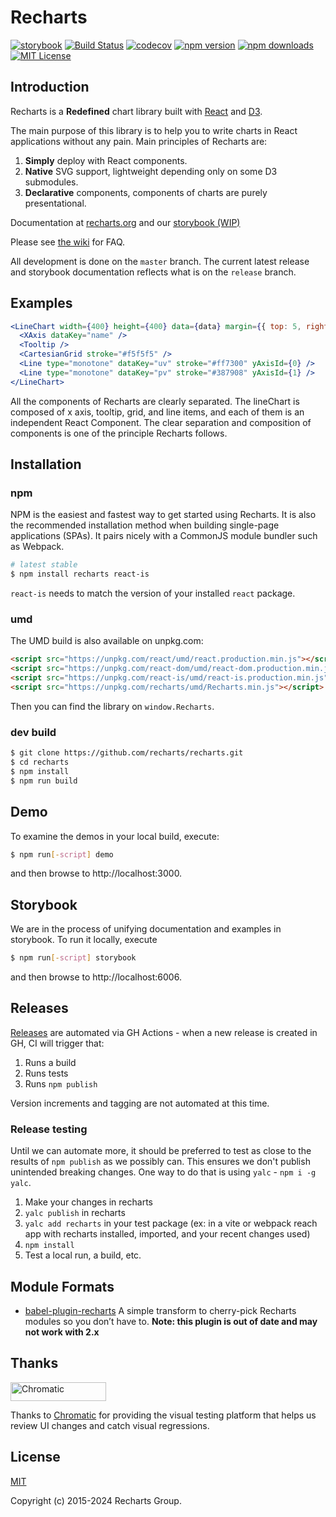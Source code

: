 # Recharts

[![storybook](https://raw.githubusercontent.com/storybooks/brand/master/badge/badge-storybook.svg)](https://release--63da8268a0da9970db6992aa.chromatic.com/)
[![Build Status](https://github.com/recharts/recharts/workflows/Node.js%20CI/badge.svg)](https://github.com/recharts/recharts/actions)
[![codecov](https://codecov.io/gh/recharts/recharts/graph/badge.svg?token=Bn6L2hrl8T)](https://codecov.io/gh/recharts/recharts)
[![npm version](https://badge.fury.io/js/recharts.svg)](http://badge.fury.io/js/recharts)
[![npm downloads](https://img.shields.io/npm/dm/recharts.svg?style=flat-square)](https://www.npmjs.com/package/recharts)
[![MIT License](https://img.shields.io/badge/license-MIT-blue.svg?style=flat)](/LICENSE)

## Introduction

Recharts is a **Redefined** chart library built with [React](https://facebook.github.io/react/) and [D3](http://d3js.org).

The main purpose of this library is to help you to write charts in React applications without any pain. Main principles of Recharts are:

1. **Simply** deploy with React components.
2. **Native** SVG support, lightweight depending only on some D3 submodules.
3. **Declarative** components, components of charts are purely presentational.

Documentation at [recharts.org](https://recharts.org) and our [storybook (WIP)](https://release--63da8268a0da9970db6992aa.chromatic.com/)

Please see [the wiki](https://github.com/recharts/recharts/wiki) for FAQ.

All development is done on the `master` branch. The current latest release and storybook documentation reflects what is on the `release` branch.

## Examples

```jsx
<LineChart width={400} height={400} data={data} margin={{ top: 5, right: 20, left: 10, bottom: 5 }}>
  <XAxis dataKey="name" />
  <Tooltip />
  <CartesianGrid stroke="#f5f5f5" />
  <Line type="monotone" dataKey="uv" stroke="#ff7300" yAxisId={0} />
  <Line type="monotone" dataKey="pv" stroke="#387908" yAxisId={1} />
</LineChart>
```

All the components of Recharts are clearly separated. The lineChart is composed of x axis, tooltip, grid, and line items, and each of them is an independent React Component. The clear separation and composition of components is one of the principle Recharts follows.

## Installation

### npm

NPM is the easiest and fastest way to get started using Recharts. It is also the recommended installation method when building single-page applications (SPAs). It pairs nicely with a CommonJS module bundler such as Webpack.

```sh
# latest stable
$ npm install recharts react-is
```

`react-is` needs to match the version of your installed `react` package.

### umd

The UMD build is also available on unpkg.com:

```html
<script src="https://unpkg.com/react/umd/react.production.min.js"></script>
<script src="https://unpkg.com/react-dom/umd/react-dom.production.min.js"></script>
<script src="https://unpkg.com/react-is/umd/react-is.production.min.js"></script>
<script src="https://unpkg.com/recharts/umd/Recharts.min.js"></script>
```

Then you can find the library on `window.Recharts`.

### dev build

```sh
$ git clone https://github.com/recharts/recharts.git
$ cd recharts
$ npm install
$ npm run build
```

## Demo

To examine the demos in your local build, execute:

```sh
$ npm run[-script] demo
```

and then browse to http://localhost:3000.

## Storybook

We are in the process of unifying documentation and examples in storybook. To run it locally, execute

```sh
$ npm run[-script] storybook
```

and then browse to http://localhost:6006.

## Releases

[Releases](https://github.com/recharts/recharts/releases) are automated via GH Actions - when a new release is created in GH, CI will trigger that:

1. Runs a build
2. Runs tests
3. Runs `npm publish`

Version increments and tagging are not automated at this time.

### Release testing

Until we can automate more, it should be preferred to test as close to the results of `npm publish` as we possibly can. This ensures we don't publish unintended breaking changes. One way to do that is using `yalc` - `npm i -g yalc`.

1. Make your changes in recharts
2. `yalc publish` in recharts
3. `yalc add recharts` in your test package (ex: in a vite or webpack reach app with recharts installed, imported, and your recent changes used)
4. `npm install`
5. Test a local run, a build, etc.

## Module Formats

- [babel-plugin-recharts](https://github.com/recharts/babel-plugin-recharts) A simple transform to cherry-pick Recharts modules so you don’t have to. **Note: this plugin is out of date and may not work with 2.x**

## Thanks

<a href="https://www.chromatic.com/"><img src="https://user-images.githubusercontent.com/321738/84662277-e3db4f80-af1b-11ea-88f5-91d67a5e59f6.png" width="153" height="30" alt="Chromatic" /></a>

Thanks to [Chromatic](https://www.chromatic.com/) for providing the visual testing platform that helps us review UI changes and catch visual regressions.

## License

[MIT](http://opensource.org/licenses/MIT)

Copyright (c) 2015-2024 Recharts Group.
